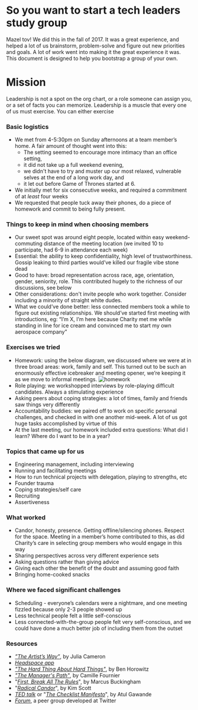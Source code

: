 # So you want to start a tech leaders study group

Mazel tov! We did this in the fall of 2017. It was a great experience, and helped a lot of us brainstorm, problem-solve and figure out new priorities and goals. A lot of work went into making it the great experience it was. This document is designed to help you bootstrap a group of your own.

# Mission

Leadership is not a spot on the org chart, or a role someone can assign you, or a set of facts you can memorize.  Leadership is a muscle that every one of us must exercise.  You can either exercise 

### Basic logistics

* We met from 4-5:30pm on Sunday afternoons at a team member’s home. A fair amount of thought went into this: 
    * The setting seemed to encourage more intimacy than an office setting,
    * it did not take up a full weekend evening,
    * we didn't have to try and muster up our most relaxed, vulnerable selves at the end of a long work day, and
    * it let out before Game of Thrones started at 6.
* We initially met for six consecutive weeks, and required a commitment of at *least* four weeks
* We requested that people tuck away their phones, do a piece of homework and commit to being fully present.

### Things to keep in mind when choosing members

* Our sweet spot was around eight people, located within easy weekend-commuting distance of the meeting location (we invited 10 to participate, had 6-9 in attendance each week)
* Essential: the ability to keep confidentiality, high level of trustworthiness. Gossip leaking to third parties would’ve killed our fragile vibe stone dead
* Good to have: broad representation across race, age, orientation, gender, seniority, role. This contributed hugely to the richness of our discussions, see below
* Other considerations: don't invite people who work together.  Consider including a minority of straight white dudes.
* What we could’ve done better: less connected members took a while to figure out existing relationships. We should’ve started first meeting with introductions, eg: “I’m X, I’m here because Charity met me while standing in line for ice cream and convinced me to start my own aerospace company”

### Exercises we tried

* Homework: using the below diagram, we discussed where we were at in three broad areas: work, family and self. This turned out to be such an enormously effective icebreaker and meeting opener, we’re keeping it as we move to informal meetings.
![homework](https://github.com/charity/tech-leads-study-group/images/homework.png)
* Role playing: we workshopped interviews by role-playing difficult candidates. Always a stimulating experience
* Asking peers about coping strategies: a lot of times, family and friends saw things very differently
* Accountability buddies: we paired off to work on specific personal challenges, and checked in with one another mid-week. A lot of us got huge tasks accomplished by virtue of this
* At the last meeting, our homework included extra questions: What did I learn? Where do I want to be in a year?

### Topics that came up for us

* Engineering management, including interviewing
* Running and facilitating meetings
* How to run technical projects with delegation, playing to strengths, etc
* Founder trauma
* Coping strategies/self care
* Recruiting
* Assertiveness

### What worked

* Candor, honesty, presence. Getting offline/silencing phones. Respect for the space. Meeting in a member’s home contributed to this, as did Charity’s care in selecting group members who would engage in this way
* Sharing perspectives across very different experience sets
* Asking questions rather than giving advice
* Giving each other the benefit of the doubt and assuming good faith
* Bringing home-cooked snacks

### Where we faced significant challenges

* Scheduling - everyone’s calendars were a nightmare, and one meeting fizzled because only 2-3 people showed up
* Less technical people felt a little self-conscious
* Less connected-with-the-group people felt very self-conscious, and we could have done a much better job of including them from the outset

### Resources

* [_”The Artist’s Way”_](https://www.amazon.com/dp/B006H19H3M/ref=dp-kindle-redirect?_encoding=UTF8&btkr=1), by Julia Cameron
* [_Headspace app_](https://www.headspace.com/)
* [_"The Hard Thing About Hard Things"_](https://www.amazon.com/Hard-Thing-About-Things-Building/dp/0062273205), by Ben Horowitz
* [_"The Manager's Path"_](https://www.amazon.com/Managers-Path-Leaders-Navigating-Growth-ebook/dp/B06XP3GJ7F/ref=sr_1_1), by Camille Fournier
* "[_First, Break All The Rules_](https://www.amazon.com/First-Break-All-Rules-Differently-ebook/dp/B01E7M6INO/ref=sr_1_1)", by Marcus Buckingham
* "[_Radical Candor_](https://www.amazon.com/Radical-Candor-Kim-Scott/dp/B01KTIEFEE/ref=sr_1_1)", by Kim Scott
* [_TED talk_](https://www.ted.com/talks/atul_gawande_how_do_we_heal_medicine) or "[_The Checklist Manifesto_](https://www.amazon.com/Checklist-Manifesto-How-Things-Right-ebook/dp/B0030V0PEW/ref=sr_1_3)", by Atul Gawande
* [_Forum_](https://docs.google.com/document/d/11uFP7Ma4r_FMU3VmLdJ-0JafLVlvydNi91vqsAAQTsQ/edit), a peer group developed at Twitter


